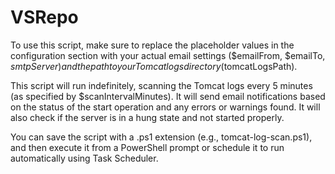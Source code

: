 # VSRepo

To use this script, make sure to replace the placeholder values in the configuration section with your actual email settings ($emailFrom, $emailTo, $smtpServer) and the path to your Tomcat logs directory ($tomcatLogsPath).

This script will run indefinitely, scanning the Tomcat logs every 5 minutes (as specified by $scanIntervalMinutes). It will send email notifications based on the status of the start operation and any errors or warnings found. It will also check if the server is in a hung state and not started properly.

You can save the script with a .ps1 extension (e.g., tomcat-log-scan.ps1), and then execute it from a PowerShell prompt or schedule it to run automatically using Task Scheduler.
